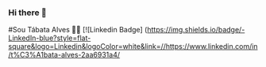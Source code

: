 ### Hi there 👋

<!--
**Tabataalves2215/Tabataalves2215** is a ✨ _special_ ✨ repository because its `README.md` (this file) appears on your GitHub profile.

Here are some ideas to get you started:

- 🔭 I’m currently working on ...
- 🌱 I’m currently learning ...
- 👯 I’m looking to collaborate on ...
- 🤔 I’m looking for help with ...
- 💬 Ask me about ...
- 📫 How to reach me: ...
- 😄 Pronouns: ...
- ⚡ Fun fact: ...
-->
#Sou Tábata Alves 👩‍💻
[![Linkedin Badge] (https://img.shields.io/badge/-LinkedIn-blue?style=flat-square&logo=Linkedin&logoColor=white&link=//https://www.linkedin.com/in/t%C3%A1bata-alves-2aa6931a4/
